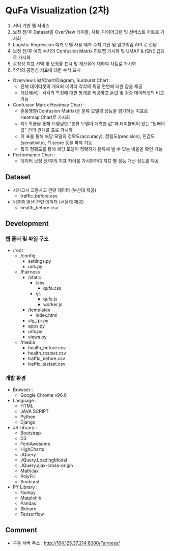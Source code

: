 # QuFa Visualization (2차)

1. 서버 기반 웹 서비스
2. 보정 전/후 Dataset을 OverView 테이블, 차트, 다이어그램 및 선버스트 차트로 가시화
3. Logistic Regression 예측 모델 사용 예측 수치 계산 및 알고리즘 API 로 전달
4. 보정 전/후 예측 수치의 Confusion Matrix 히트맵 가시화 및 UMAP & tSNE 맵으로 가시화
5. 공정성 지표 선택 및 보정률 표시 및 개선율에 대하여 차트로 가시화
6. 각각의 공정성 지표에 대한 수식 표시

* Overview List/Chart/Diagram, Sunburst Chart :
    - 전체 데이터셋의 개요와 데이터 각각의 특징 면면에 대한 감을 제공
    - 개요에서는 각각의 특징에 대한 통계를 제공하고 훈련 및 검증 데이터셋의 비교 가능
* Confusion Matrix Heatmap Chart : 
    - 혼동행렬(Confusion Matrix)은 분류 모델의 성능을 평가하는 지표로 Heatmap Chart로 가시화
    - 지도학습을 통해 모델링한 "분류 모델이 예측한 값"과 레이블되어 있는 "원래의 값" 간의 관계를 표로 가시화
    - 이 표를 통해 해당 모델의 정확도(accuracy), 정밀도(precision), 민감도(sensitivity), f1 score 등을 파악 가능
    - 특히 정확도를 통해 해당 모델이 정확하게 분류해 낼 수 있는 비율을 확인 가능
* Performance Chart :
    - 데이터 보정 전/후의 지표 차이를 가시화하여 지표 별 성능 개선 정도를 제공
    
## Dataset
* 시카고시 교통사고 관련 데이터 (부산대 제공)
    + traffic_before.csv
* 뇌졸증 발생 관련 데이터 (서울대 제공)
    + health_before.csv

## Development

### 웹 폴더 및 파일 구조
* /root
    + /config
        - settings.py
        - urls.py
    + /Fairness
        + /static
            + /css
                - qufa.css
            + /js
                - qufa.js
                - worker.js
        + /templates
            - index.html
        - alg_tpr.py
        - apps.py
        - urls.py
        - views.py
    + /media
        - health_before.csv
        - health_testset.csv
        - traffic_before.csv
        - traffic_testset.csv

### 개발 환경
* Browser :
    - Google Chrome v96.0
* Language :
    - HTML
    - JAVA SCRIPT
    - Python
    - Django
* JS Library : 
    - Bootstrap
    - D3
    - FontAwesome
    - HighCharts
    - JQuery
    - JQuery.LoadingModal
    - JQuery.ajax-cross-origin
    - MathJax
    - PolyFill
    - Sunburst
* PY Library : 
    - Numpy
    - Matplotlib
    - Pandas
    - Sklearn
    - Tensorflow

## Comment
* 구동 서버 주소 : http://164.125.37.214:8000/Fairness/